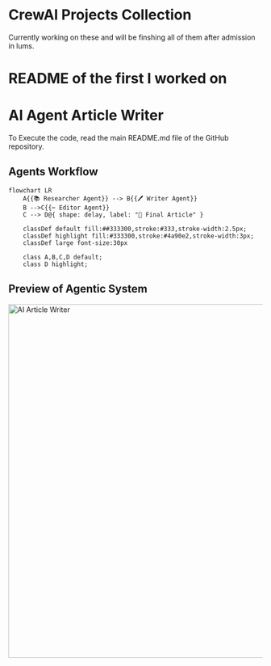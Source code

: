 # CrewAI Projects Collection
Currently working on these and will be finshing all of them after admission in lums.

# README of the first I worked on
# AI Agent Article Writer

To Execute the code, read the main README.md file of the GitHub repository.

## Agents Workflow

```mermaid
flowchart LR
    A{{📚 Researcher Agent}} --> B{{🖊️ Writer Agent}}
    B -->C{{✂️ Editor Agent}}
    C --> D@{ shape: delay, label: "📃 Final Article" }
    
    classDef default fill:##333300,stroke:#333,stroke-width:2.5px;
    classDef highlight fill:#333300,stroke:#4a90e2,stroke-width:3px;
    classDef large font-size:30px

    class A,B,C,D default;
    class D highlight;
```

## Preview of Agentic System

<img src="Preview.gif" alt="AI Article Writer" width="700px" >

